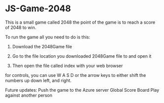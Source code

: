 # JS-Game-2048
This is a small game called 2048 the point of the game is to reach a score of 2048 to win. 

To run the game all you need to do is this:

1. Download the 2048Game file 

2. Go to the file location you downloaded 2048Game file to and open it 

3. Then open the file called index with your web browser 

for controls, you can use W A S D or the arrow keys to either shift the numbers up down left, and right.

Future updates:
Push the game to the Azure server
Global Score Board 
Play against another person 




